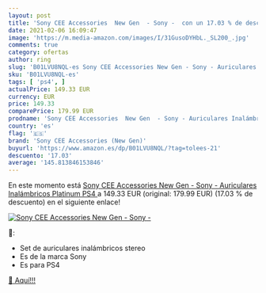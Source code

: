 ```yaml
---
layout: post
title: 'Sony CEE Accessories  New Gen  - Sony -  con un 17.03 % de descuento'
date: 2021-02-06 16:09:47
image: 'https://m.media-amazon.com/images/I/31GusoDYHbL._SL200_.jpg'
comments: true
category: ofertas
author: ring
slug: 'B01LVU8NQL-es Sony CEE Accessories New Gen - Sony - Auriculares...'
sku: 'B01LVU8NQL-es'
tags: [ 'ps4', ]
actualPrice: 149.33 EUR
currency: EUR
price: 149.33
comparePrice: 179.99 EUR
prodname: 'Sony CEE Accessories  New Gen  - Sony - Auriculares Inalámbricos Platinum  PS4 '
country: 'es'
flag: '🇪🇸'
brand: 'Sony CEE Accessories (New Gen)'
buyurl: 'https://www.amazon.es/dp/B01LVU8NQL/?tag=tolees-21'
descuento: '17.03'
average: '145.813846153846'
---
```


En este momento está [Sony CEE Accessories  New Gen  - Sony - Auriculares Inalámbricos Platinum  PS4 ](https://www.amazon.es/dp/B01LVU8NQL/?tag=tolees-21) a 149.33 EUR (original: 179.99 EUR) (17.03 %  de descuento) en el siguiente enlace!

[![Sony CEE Accessories  New Gen  - Sony - ](https://m.media-amazon.com/images/I/31GusoDYHbL._SL200_.jpg)](https://www.amazon.es/dp/B01LVU8NQL/?tag=tolees-21)

🔎:

- Set de auriculares inalámbricos stereo
- Es de la marca Sony
- Es para PS4

[🛒 Aquí!!!](https://www.amazon.es/dp/B01LVU8NQL/?tag=tolees-21)
